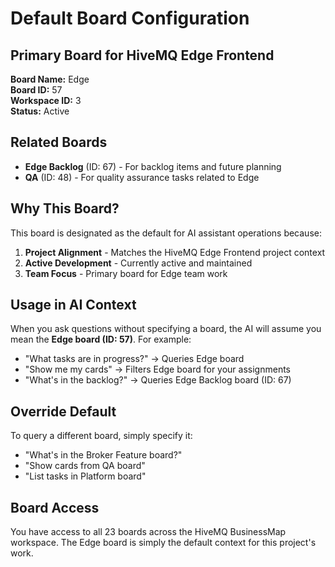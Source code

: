 # Default Board Configuration

## Primary Board for HiveMQ Edge Frontend

**Board Name:** Edge  
**Board ID:** 57  
**Workspace ID:** 3  
**Status:** Active  

## Related Boards

- **Edge Backlog** (ID: 67) - For backlog items and future planning
- **QA** (ID: 48) - For quality assurance tasks related to Edge

## Why This Board?

This board is designated as the default for AI assistant operations because:
1. **Project Alignment** - Matches the HiveMQ Edge Frontend project context
2. **Active Development** - Currently active and maintained
3. **Team Focus** - Primary board for Edge team work

## Usage in AI Context

When you ask questions without specifying a board, the AI will assume you mean the **Edge board (ID: 57)**. For example:

- "What tasks are in progress?" → Queries Edge board
- "Show me my cards" → Filters Edge board for your assignments
- "What's in the backlog?" → Queries Edge Backlog board (ID: 67)

## Override Default

To query a different board, simply specify it:
- "What's in the Broker Feature board?"
- "Show cards from QA board"
- "List tasks in Platform board"

## Board Access

You have access to all 23 boards across the HiveMQ BusinessMap workspace. The Edge board is simply the default context for this project's work.


